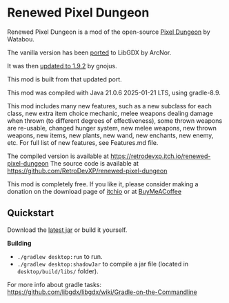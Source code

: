 Renewed Pixel Dungeon
=================

Renewed Pixel Dungeon is a mod of the open-source [Pixel Dungeon](https://github.com/watabou/pixel-dungeon) by Watabou.

The vanilla version has been [ported](https://github.com/Arcnor/pixel-dungeon-gdx) to LibGDX by ArcNor.

It was then [updated to 1.9.2](https://github.com/gnojus/pixel-dungeon-gdx) by gnojus.

This mod is built from that updated port.

This mod was compiled with Java 21.0.6 2025-01-21 LTS, using gradle-8.9.

This mod includes many new features, such as a new subclass for each class, new extra item choice mechanic, melee weapons dealing damage when thrown (to different degrees of effectiveness), some thrown weapons are re-usable, changed hunger system, new melee weapons, new thrown weapons, new items, new plants, new wand, new enchants, new enemy, etc. For full list of new features, see Features.md file.

The compiled version is available at https://retrodevxp.itch.io/renewed-pixel-dungeon
The source code is available at https://github.com/RetroDevXP/renewed-pixel-dungeon

This mod is completely free. If you like it, please consider making a donation on the download page of [itchio](https://retrodevxp.itch.io/renewed-pixel-dungeon) or at [BuyMeACoffee](www.buymeacoffee.com/RetroDevXP)

Quickstart
----------
Download the [latest jar](https://github.com/retrodevxp/renewed-pixel-dungeon/releases) or build it yourself. 

**Building**
 - `./gradlew desktop:run` to run.
 - `./gradlew desktop:shadowJar` to compile a jar file (located in `desktop/build/libs/` folder).

For more info about gradle tasks: https://github.com/libgdx/libgdx/wiki/Gradle-on-the-Commandline
